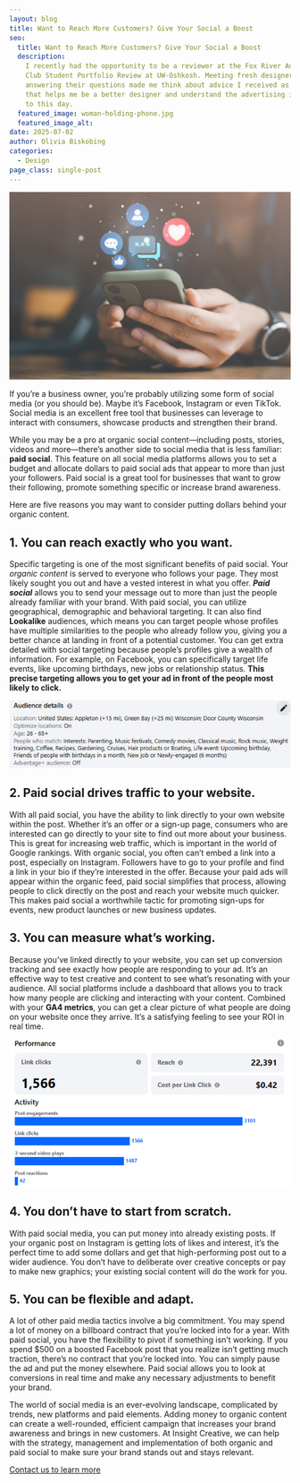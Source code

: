 ```yaml
---
layout: blog
title: Want to Reach More Customers? Give Your Social a Boost
seo:
  title: Want to Reach More Customers? Give Your Social a Boost
  description:
    I recently had the opportunity to be a reviewer at the Fox River Ad
    Club Student Portfolio Review at UW-Oshkosh. Meeting fresh designers and
    answering their questions made me think about advice I received as a student
    that helps me be a better designer and understand the advertising industry
    to this day.
  featured_image: woman-holding-phone.jpg
  featured_image_alt: 
date: 2025-07-02
author: Olivia Biskobing 
categories:
  - Design
page_class: single-post
---
```


![](woman-holding-phone.jpg)

If you’re a business owner, you’re probably utilizing some form of social media (or you should be). Maybe it’s Facebook, Instagram or even TikTok. Social media is an excellent free tool that businesses can leverage to interact with consumers, showcase products and strengthen their brand.  

While you may be a pro at organic social content—including posts, stories, videos and more—there’s another side to social media that is less familiar: **paid social**. This feature on all social media platforms allows you to set a budget and allocate dollars to paid social ads that appear to more than just your followers. Paid social is a great tool for businesses that want to grow their following, promote something specific or increase brand awareness.  

Here are five reasons you may want to consider putting dollars behind your organic content. 

## 1. You can reach exactly who you want. 

Specific targeting is one of the most significant benefits of paid social. Your *organic content* is served to everyone who follows your page. They most likely sought you out and have a vested interest in what you offer. **_Paid social_** allows you to send your message out to more than just the people already familiar with your brand. With paid social, you can utilize geographical, demographic and behavioral targeting. It can also find **Lookalike** audiences, which means you can target people whose profiles have multiple similarities to the people who already follow you, giving you a better chance at landing in front of a potential customer. You can get extra detailed with social targeting because people’s profiles give a wealth of information. For example, on Facebook, you can specifically target life events, like upcoming birthdays, new jobs or relationship status. **This precise targeting allows you to get your ad in front of the people most likely to click.** 

<img src="audience-details-example.jpg" alt="An example of audience details from a paid social media campaign">

## 2. Paid social drives traffic to your website. 

With all paid social, you have the ability to link directly to your own website within the post. Whether it’s an offer or a sign-up page, consumers who are interested can go directly to your site to find out more about your business. This is great for increasing web traffic, which is important in the world of Google rankings. With organic social, you often can’t embed a link into a post, especially on Instagram. Followers have to go to your profile and find a link in your bio if they’re interested in the offer. Because your paid ads will appear within the organic feed, paid social simplifies that process, allowing people to click directly on the post and reach your website much quicker. This makes paid social a worthwhile tactic for promoting sign-ups for events, new product launches or new business updates. 

## 3. You can measure what’s working. 

Because you’ve linked directly to your website, you can set up conversion tracking and see exactly how people are responding to your ad. It’s an effective way to test creative and content to see what’s resonating with your audience. All social platforms include a dashboard that allows you to track how many people are clicking and interacting with your content. Combined with your **GA4 metrics**, you can get a clear picture of what people are doing on your website once they arrive. It’s a satisfying feeling to see your ROI in real time. 

<img src="performance-metrics-example.jpg" alt="An example of performance metrics from a paid social media campaign">

## 4. You don’t have to start from scratch. 

With paid social media, you can put money into already existing posts. If your organic post on Instagram is getting lots of likes and interest, it’s the perfect time to add some dollars and get that high-performing post out to a wider audience. You don’t have to deliberate over creative concepts or pay to make new graphics; your existing social content will do the work for you.  

## 5. You can be flexible and adapt. 

A lot of other paid media tactics involve a big commitment. You may spend a lot of money on a billboard contract that you’re locked into for a year. With paid social, you have the flexibility to pivot if something isn’t working. If you spend $500 on a boosted Facebook post that you realize isn’t getting much traction, there’s no contract that you’re locked into. You can simply pause the ad and put the money elsewhere. Paid social allows you to look at conversions in real time and make any necessary adjustments to benefit your brand.  

The world of social media is an ever-evolving landscape, complicated by trends, new platforms and paid elements. Adding money to organic content can create a well-rounded, efficient campaign that increases your brand awareness and brings in new customers. At Insight Creative, we can help with the strategy, management and implementation of both organic and paid social to make sure your brand stands out and stays relevant.

<a class="btn btn-primary" href="/contact/">Contact us to learn more</a>